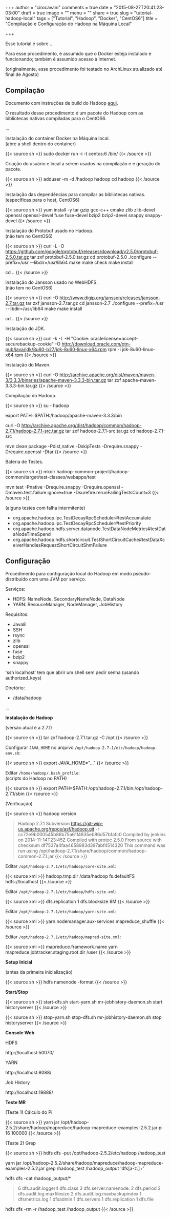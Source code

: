 +++
author = "cirocavani"
comments = true
date = "2015-08-27T20:41:23-03:00"
draft = true
image = ""
menu = ""
share = true
slug = "tutorial-hadoop-local"
tags = ["Tutorial", "Hadoop", "Docker", "CentOS6"]
title = "Compilação e Configuração do Hadoop na Máquina Local"

+++

Esse tutorial é sobre ...

Para esse procedimento, é assumido que o Docker esteja instalado e funcionando; também é assumido acesso à Internet.

(originalmente, esse procedimento foi testado no ArchLinux atualizado até final de Agosto)

## Compilação

Documento com instruções de build do Hadoop [aqui](https://github.com/apache/hadoop/blob/trunk/BUILDING.txt).

O resultado desse procedimento é um pacote do Hadoop com as bibliotecas nativas compiladas para o CentOS6.

...

Instalação do container Docker na Máquina local.
<br/>(abre a shell dentro do container)

{{< source sh >}}
sudo docker run -i -t centos:6 /bin/
{{< /source >}}

Criação do usuário e local a serem usados na compilação e e geração do pacote.

{{< source sh >}}
adduser -m -d /hadoop hadoop
cd hadoop
{{< /source >}}

Instalação das dependências para compilar as bibliotecas nativas.
<br/>(específicas para o host, CentOS6)

{{< source sh >}}
yum install -y tar gzip gcc-c++ cmake zlib zlib-devel openssl openssl-devel fuse fuse-devel bzip2 bzip2-devel snappy snappy-devel
{{< /source >}}

Instalação do Protobuf usado no Hadoop.
<br/>(não tem no CentOS6)

{{< source sh >}}
curl -L -O https://github.com/google/protobuf/releases/download/v2.5.0/protobuf-2.5.0.tar.gz
tar zxf protobuf-2.5.0.tar.gz
cd protobuf-2.5.0
./configure --prefix=/usr --libdir=/usr/lib64
make
make check
make install

cd ..
{{< /source >}}

Instalação do Jansson usado no WebHDFS.
<br/>(não tem no CentOS6)

{{< source sh >}}
curl -O http://www.digip.org/jansson/releases/jansson-2.7.tar.gz
tar zxf jansson-2.7.tar.gz
cd jansson-2.7
./configure --prefix=/usr --libdir=/usr/lib64
make
make install

cd ..
{{< /source >}}

Instalação do JDK.

{{< source sh >}}
curl -k -L -H "Cookie: oraclelicense=accept-securebackup-cookie" -O http://download.oracle.com/otn-pub/java/jdk/8u60-b27/jdk-8u60-linux-x64.rpm
rpm -i jdk-8u60-linux-x64.rpm
{{< /source >}}

Instalação do Maven.

{{< source sh >}}
curl -O http://archive.apache.org/dist/maven/maven-3/3.3.3/binaries/apache-maven-3.3.3-bin.tar.gz
tar zxf apache-maven-3.3.3-bin.tar.gz
{{< /source >}}

Compilação do Hadoop.

{{< source sh >}}
su - hadoop

export PATH=$PATH:/hadoop/apache-maven-3.3.3/bin

curl -O http://archive.apache.org/dist/hadoop/common/hadoop-2.7.1/hadoop-2.7.1-src.tar.gz
tar zxf hadoop-2.7.1-src.tar.gz
cd hadoop-2.7.1-src

mvn clean package -Pdist,native -DskipTests -Drequire.snappy -Drequire.openssl -Dtar
{{< /source >}}

Bateria de Testes.

{{< source sh >}}
mkdir hadoop-common-project/hadoop-common/target/test-classes/webapps/test

mvn test -Pnative -Drequire.snappy -Drequire.openssl -Dmaven.test.failure.ignore=true -Dsurefire.rerunFailingTestsCount=3
{{< /source >}}

(alguns testes com falha intermitente)

* org.apache.hadoop.ipc.TestDecayRpcScheduler#testAccumulate
* org.apache.hadoop.ipc.TestDecayRpcScheduler#testPriority
* org.apache.hadoop.hdfs.server.datanode.TestDataNodeMetrics#testDataNodeTimeSpend
* org.apache.hadoop.hdfs.shortcircuit.TestShortCircuitCache#testDataXceiverHandlesRequestShortCircuitShmFailure

## Configuração

Procedimento para configuração local do Hadoop em modo pseudo-distribuído com uma JVM por serviço.

Serviços:

* HDFS: NameNode, SecondaryNameNode, DataNode
* YARN: ResouceManager, NodeManager, JobHistory

Requisitos:

* Java8
* SSH
* rsync
* zlib
* openssl
* fuse
* bzip2
* snappy

'ssh localhost' tem que abrir um shell sem pedir senha (usando authorized_keys)

Diretório:

* /data/hadoop

...

**Instalação do Hadoop**

(versão atual é a 2.7.1)

{{< source sh >}}
tar zxf hadoop-2.7.1.tar.gz -C /opt
{{< /source >}}

Configurar `JAVA_HOME` no arquivo `/opt/hadoop-2.7.1/etc/hadoop/hadoop-env.sh`:

{{< source sh >}}
export JAVA_HOME="..."
{{< /source >}}

Editar `/home/hadoop/.bash_profile`:
<br/>(scripts do Hadoop no PATH)

{{< source sh >}}
export PATH=$PATH:/opt/hadoop-2.7.1/bin:/opt/hadoop-2.7.1/sbin
{{< /source >}}

(Verificação)

{{< source sh >}}
hadoop version

> Hadoop 2.7.1
> Subversion https://git-wip-us.apache.org/repos/asf/hadoop.git -r cc72e9b000545b86b75a61f4835eb86d57bfafc0
> Compiled by jenkins on 2014-11-14T23:45Z
> Compiled with protoc 2.5.0
> From source with checksum df7537a4faa4658983d397abf4514320
> This command was run using /opt/hadoop-2.7.1/share/hadoop/common/hadoop-common-2.7.1.jar
{{< /source >}}

Editar `/opt/hadoop-2.7.1/etc/hadoop/core-site.xml`:

{{< source xml >}}
<configuration>
    <property>
        <name>hadoop.tmp.dir</name>
        <value>/data/hadoop</value>
    </property>
    <property>
        <name>fs.defaultFS</name>
        <value>hdfs://localhost</value>
    </property>
</configuration>
{{< /source >}}

Editar `/opt/hadoop-2.7.1/etc/hadoop/hdfs-site.xml`:

{{< source xml >}}
<configuration>
    <property>
        <name>dfs.replication</name>
        <value>1</value>
    </property>
    <property>
        <name>dfs.blocksize</name>
        <value>8M</value>
    </property>
</configuration>
{{< /source >}}

Editar `/opt/hadoop-2.7.1/etc/hadoop/yarn-site.xml`:

{{< source xml >}}
<configuration>
    <property>
        <name>yarn.nodemanager.aux-services</name>
        <value>mapreduce_shuffle</value>
    </property>
</configuration>
{{< /source >}}

Editar `/opt/hadoop-2.7.1/etc/hadoop/mapred-site.xml`:

{{< source xml >}}
<configuration>
    <property>
        <name>mapreduce.framework.name</name>
        <value>yarn</value>
    </property>
    <property>
        <name>mapreduce.jobtracker.staging.root.dir</name>
        <value>/user</value>
    </property>
</configuration>
{{< /source >}}

**Setup Inicial**

(antes da primeira inicialização)

{{< source sh >}}
hdfs namenode -format
{{< /source >}}

**Start/Stop**

{{< source sh >}}
start-dfs.sh
start-yarn.sh
mr-jobhistory-daemon.sh start historyserver
{{< /source >}}

{{< source sh >}}
stop-yarn.sh
stop-dfs.sh
mr-jobhistory-daemon.sh stop historyserver
{{< /source >}}

**Console Web**

HDFS

http://localhost:50070/

YARN

http://localhost:8088/

Job History

http://localhost:19888/


**Teste MR**

(Teste 1) Cálculo do Pi

{{< source sh >}}
yarn jar /opt/hadoop-2.5.2/share/hadoop/mapreduce/hadoop-mapreduce-examples-2.5.2.jar pi 16 100000
{{< /source >}}

(Teste 2) Grep

{{< source sh >}}
hdfs dfs -put /opt/hadoop-2.5.2/etc/hadoop /hadoop_test

yarn jar /opt/hadoop-2.5.2/share/hadoop/mapreduce/hadoop-mapreduce-examples-2.5.2.jar grep /hadoop_test /hadoop_output 'dfs[a-z.]+'

hdfs dfs -cat /hadoop_output/*

> 6       dfs.audit.logger4       dfs.class
> 3       dfs.server.namenode.
> 2       dfs.period
> 2       dfs.audit.log.maxfilesize
> 2       dfs.audit.log.maxbackupindex
> 1       dfsmetrics.log
> 1       dfsadmin
> 1       dfs.servers
> 1       dfs.replication
> 1       dfs.file

hdfs dfs -rm -r /hadoop_test /hadoop_output
{{< /source >}}

